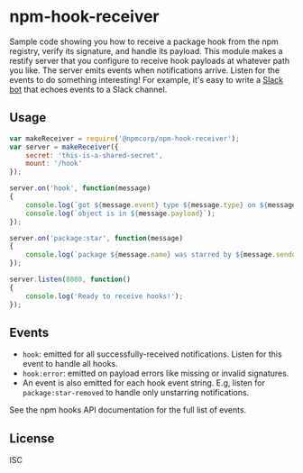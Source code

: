 # npm-hook-receiver

Sample code showing you how to receive a package hook from the npm registry, verify its signature, and handle its payload. This module makes a restify server that you configure to receive hook payloads at whatever path you like. The server emits events when notifications arrive. Listen for the events to do something interesting! For example, it's easy to write a [Slack bot](https://github.com/npm/npm-hook-slack) that echoes events to a Slack channel.

## Usage

```js
var makeReceiver = require('@npmcorp/npm-hook-receiver');
var server = makeReceiver({
	secret: 'this-is-a-shared-secret',
	mount: '/hook'
});

server.on('hook', function(message)
{
	console.log(`got ${message.event} type ${message.type} on ${message.name}`);
	console.log(`object is in ${message.payload}`);
});

server.on('package:star', function(message)
{
	console.log(`package ${message.name} was starred by ${message.sender}!`);
});

server.listen(8080, function()
{
	console.log('Ready to receive hooks!');
});
```

## Events

* `hook`: emitted for all successfully-received notifications. Listen for this event to handle all hooks.
* `hook:error`: emitted on payload errors like missing or invalid signatures.
* An event is also emitted for each hook event string. E.g, listen for `package:star-removed` to handle only unstarring notifications.

See the npm hooks API documentation for the full list of events.

## License

ISC
